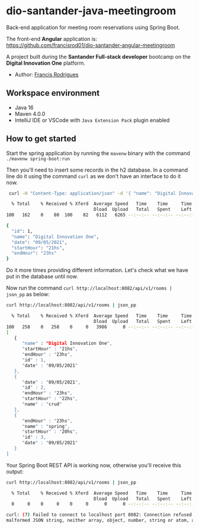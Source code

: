 # dio-santander-java-meetingroom

Back-end application for meeting room reservations using Spring Boot.

The front-end **Angular** application is:  
https://github.com/francisrod01/dio-santander-angular-meetingroom

A project built during the **Santander Full-stack developer** bootcamp on the **Digital Innovation One** platform.

- Author: [Francis Rodrigues](https://github.com/francisrod01)

## Workspace environment

- Java 16
- Maven 4.0.0
- IntelliJ IDE or VSCode with `Java Extension Pack` plugin enabled

## How to get started

Start the spring application by running the `mavenw` binary with the command `./mavenw spring-boot:run`

Then you'll need to insert some records in the h2 database.
In a command line do it using the command `curl` as we don't have an interface to do it now.

```bash
 curl -H "Content-Type: application/json" -d '{ "name": "Digital Innovation One", "date": "09/05/2021", "startHour": "21hs", "endHour": "23hs" }' http://localhost:8082/api/v1/rooms | json_pp

  % Total    % Received % Xferd  Average Speed   Time    Time     Time  Current
                                 Dload  Upload   Total   Spent    Left  Speed
100   162    0    80  100    82   6112   6265 --:--:-- --:--:-- --:--:--  6307

{
  "id": 1,
  "name": "Digital Innovation One",
  "date": "09/05/2021",
  "startHour": "21hs",
  "endHour": "23hs"
}
```

Do it more times providing different information. Let's check what we have put in the database until now.

Now run the command `curl http://localhost:8082/api/v1/rooms | json_pp` as below:

```bash
curl http://localhost:8082/api/v1/rooms | json_pp

  % Total    % Received % Xferd  Average Speed   Time    Time     Time  Current
                                 Dload  Upload   Total   Spent    Left  Speed
100   258    0   258    0     0   3986      0 --:--:-- --:--:-- --:--:--  4031
[
   {
      "name" : "Digital Innovation One",
      "startHour" : "21hs",
      "endHour" : "23hs",
      "id" : 1,
      "date" : "09/05/2021"
   },
   {
      "date" : "09/05/2021",
      "id" : 2,
      "endHour" : "23hs",
      "startHour" : "22hs",
      "name" : "crud"
   },
   {
      "endHour" : "23hs",
      "name" : "spring",
      "startHour" : "20hs",
      "id" : 3,
      "date" : "09/05/2021"
   }
]
```

Your Spring Boot REST API is working now, otherwise you'll receive this output:

```bash
curl http://localhost:8082/api/v1/rooms | json_pp

  % Total    % Received % Xferd  Average Speed   Time    Time     Time  Current
                                 Dload  Upload   Total   Spent    Left  Speed
  0     0    0     0    0     0      0      0 --:--:-- --:--:-- --:--:--     0

curl: (7) Failed to connect to localhost port 8082: Connection refused
malformed JSON string, neither array, object, number, string or atom, at character offset 0 (before "(end of string)") at /usr/bin/json_pp line 45.
```
